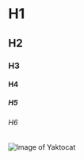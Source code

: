 # H1
## H2
### H3
#### H4
##### H5
###### H6
![Image of Yaktocat](https://octodex.github.com/images/megacat-2.png)

